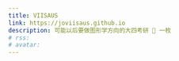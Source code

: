 ```yaml
---
title: VIISAUS
link: https://joviisaus.github.io
description: 可能以后要做图形学方向的大四考研 🐶 一枚
# rss:
# avatar:
---
```

